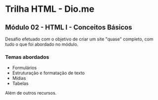 # Trilha HTML - Dio.me

## Módulo 02 - HTML I - Conceitos Básicos

Desafio efetuado  com o objetivo de criar um site "quase" completo, com tudo o que foi abordado no módulo.

### Temas abordados

- Formulários
- Estruturação e formatação de texto
- Mídias
- Tabelas

Além de outros recursos.